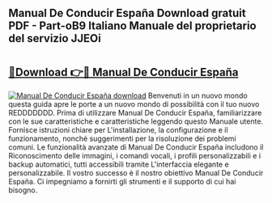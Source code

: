 ## Manual De Conducir España Download gratuit PDF - Part-oB9 Italiano Manuale del proprietario del servizio JJEOi

# <h2><a href="http://dffacl.blite.top/?on=Manual+De+Conducir+Espa%c3%b1a">🔗Download 👉🔴 Manual De Conducir España</a></h2>

[![Manual De Conducir España download](https://i.imgur.com/lujVjoI.png)](http://dffacl.blite.top/?on=Manual+De+Conducir+Espa%c3%b1a)
Benvenuti in un nuovo mondo questa guida apre le porte a un nuovo mondo di possibilità con il tuo nuovo REDDDDDDD. Prima di utilizzare Manual De Conducir España, familiarizzare con le sue caratteristiche e caratteristiche leggendo questo Manuale utente. Fornisce istruzioni chiare per L'installazione, la configurazione e il funzionamento, nonché suggerimenti per la risoluzione dei problemi comuni. Le funzionalità avanzate di Manual De Conducir España includono il Riconoscimento delle immagini, i comandi vocali, i profili personalizzabili e i backup automatici, tutti accessibili tramite L'interfaccia elegante e personalizzabile. Il vostro successo è il nostro obiettivo Manual De Conducir España. Ci impegniamo a fornirti gli strumenti e il supporto di cui hai bisogno.
